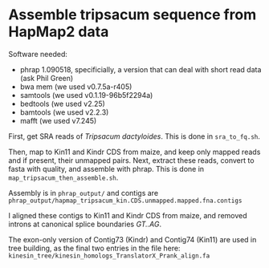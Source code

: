 # Assemble tripsacum sequence from HapMap2 data

Software needed:

- phrap 1.090518, specificially, a version that can deal with short read data (ask Phil Green)
- bwa mem (we used v0.7.5a-r405)
- samtools (we used v0.1.19-96b5f2294a)
- bedtools (we used v2.25)
- bamtools (we used v2.2.3)
- mafft (we used v7.245)


First, get SRA reads of *Tripsacum dactyloides*.
This is done in ```sra_to_fq.sh```.


Then, map to Kin11 and Kindr CDS from maize, and keep only mapped reads and if present, their unmapped pairs.
Next, extract these reads, convert to fasta with quality, and assemble with phrap.
This is done in ```map_tripsacum_then_assemble.sh```.

Assembly is in ```phrap_output/``` and contigs are ```phrap_output/hapmap_tripsacum_kin.CDS.unmapped.mapped.fna.contigs```

I aligned these contigs to Kin11 and Kindr CDS from maize, and removed introns at canonical splice boundaries *GT..AG*. 

The exon-only version of Contig73 (Kindr) and Contig74 (Kin11) are used in tree building, as the final two entries in the file here: ```kinesin_tree/kinesin_homologs_TranslatorX_Prank_align.fa```
